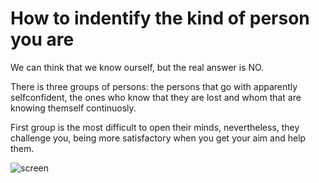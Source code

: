 # How to indentify the kind of person you are

We can think that we know ourself, but the real answer is NO.

There is three groups of persons: the persons that go with apparently selfconfident, the ones who know that they are lost and whom that are knowing themself continuosly.

First group is the most difficult to open their minds, nevertheless, they challenge you, being more satisfactory when you get your aim and help them. 

![screen](https://peopletweaker.com/hcr-blog/wp-content/uploads/2020/03/20-ways-to-find-gratitude-when-life-is-difficult.jpg)





